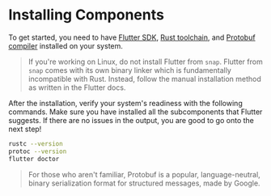# Installing Components

To get started, you need to have [Flutter SDK](https://docs.flutter.dev/get-started/install), [Rust toolchain](<(https://www.rust-lang.org/tools/install)>), and [Protobuf compiler](https://grpc.io/docs/protoc-installation/) installed on your system.

> If you're working on Linux, do not install Flutter from `snap`. Flutter from `snap` comes with its own binary linker which is fundamentally incompatible with Rust. Instead, follow the manual installation method as written in the Flutter docs.

After the installation, verify your system's readiness with the following commands. Make sure you have installed all the subcomponents that Flutter suggests. If there are no issues in the output, you are good to go onto the next step!

```bash
rustc --version
protoc --version
flutter doctor
```

> For those who aren't familiar, Protobuf is a popular, language-neutral, binary serialization format for structured messages, made by Google.
